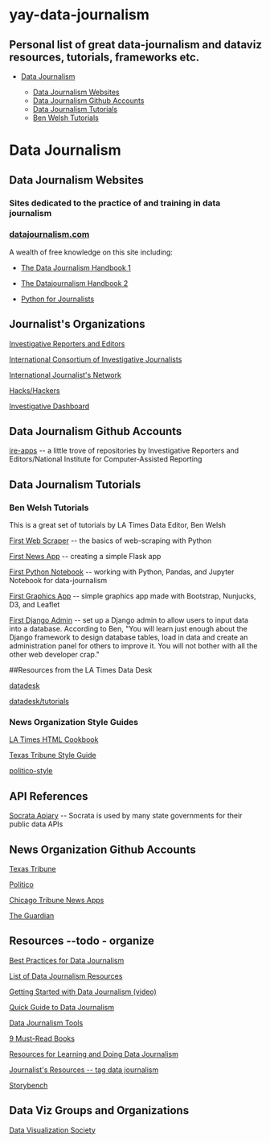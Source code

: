 # yay-data-journalism

## Personal list of great data-journalism and dataviz resources, tutorials, frameworks etc.
* [Data Journalism](#data-journalism)

   * [Data Journalism Websites](#data-journalism-websites)
   * [Data Journalism Github Accounts](#data-journalism-github-accounts)
   * [Data Journalism Tutorials](#data-journalism-tutorials)
    * [Ben Welsh Tutorials](#ben-welsh-tutorials)


# Data Journalism

## Data Journalism Websites
### Sites dedicated to the practice of and training in data journalism

### [datajournalism.com](https://datajournalism.com/)

A wealth of free knowledge on this site including:
 
   * [The Data Journalism Handbook 1](https://datajournalism.com/read/handbook/one) 
 
   * [The Datajournalism Handbook 2](https://datajournalism.com/read/handbook/two)
 
   * [Python for Journalists](https://datajournalism.com/watch/python-for-journalists)
   
## Journalist's Organizations

[Investigative Reporters and Editors](https://www.ire.org/)

[International Consortium of Investigative Journalists](https://www.icij.org/)

[International Journalist's Network](https://ijnet.org/en)

[Hacks/Hackers](https://hackshackers.com/)

[Investigative Dashboard](https://investigativedashboard.org)



## Data Journalism Github Accounts

[ire-apps](https://github.com/ireapps) -- a little trove of repositories by Investigative Reporters and Editors/National Institute for Computer-Assisted Reporting

## Data Journalism Tutorials

### Ben Welsh Tutorials

This is a great set of tutorials by LA Times Data Editor, Ben Welsh

[First Web Scraper](https://first-web-scraper.readthedocs.io/en/latest/) -- the basics of web-scraping with Python

[First News App](https://first-news-app.readthedocs.io/en/latest/) -- creating a simple Flask app

[First Python Notebook](http://www.firstpythonnotebook.org) -- working with Python, Pandas, and Jupyter Notebook for data-journalism

[First Graphics App](https://www.firstgraphics.app) -- simple graphics app made with Bootstrap, Nunjucks, D3, and Leaflet

[First Django Admin](https://first-django-admin.readthedocs.io/en/latest/) -- set up a Django admin to allow users to input data into a database. According to Ben, "You will learn just enough about the Django framework to design database tables, load in data and create an administration panel for others to improve it. You will not bother with all the other web developer crap."

##Resources from the LA Times Data Desk

[datadesk](https://github.com/datadesk)

[datadesk/tutorials](https://github.com/datadesk/tutorials)

### News Organization Style Guides

[LA Times HTML Cookbook](http://cookbook.latimes.com/#top)

[Texas Tribune Style Guide](https://apps.texastribune.org/styles/)

[politico-style](https://github.com/The-Politico/politico-style)

## API References

[Socrata Apiary](https://socratadiscovery.docs.apiary.io/#) -- Socrata is used by many state governments for their public data APIs

## News Organization Github Accounts

[Texas Tribune](https://github.com/texastribune)

[Politico](https://github.com/The-Politico)

[Chicago Tribune News Apps](https://github.com/newsapps)

[The Guardian](https://github.com/guardian)


## Resources --todo - organize

[Best Practices for Data Journalism](https://www.kbridge.org/wp-content/uploads/2018/04/Guide-3-Best-Practices-for-Data-Journalism-by-Kuang-Keng.pdf)

[List of Data Journalism Resources](https://gijn.org/data-journalism/)

[Getting Started with Data Journalism (video)](https://www.youtube.com/watch?v=DYzDnufwHNE)

[Quick Guide to Data Journalism](https://www.datacamp.com/community/blog/data-journalism-guide-tools)

[Data Journalism Tools](https://ksj.mit.edu/data-journalism-tools/)

[9 Must-Read Books](https://infogram.com/blog/9-must-read-books-for-beginners-in-data-journalism/)

[Resources for Learning and Doing Data Journalism](https://www.americanpressinstitute.org/publications/reports/strategy-studies/data-resources/)

[Journalist's Resources -- tag data journalism](https://journalistsresource.org/tag/data-journalism/)

[Storybench](https://www.storybench.org/)




## Data Viz Groups and Organizations

[Data Visualization Society](https://www.datavisualizationsociety.com/)





